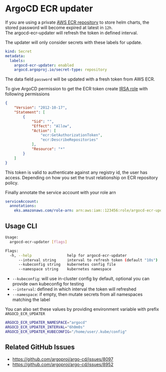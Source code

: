 # ArgoCD ECR updater

If you are using a private [AWS ECR repository](https://docs.aws.amazon.com/AmazonECR/latest/userguide/push-oci-artifact.html) 
to store helm charts, the stored password will become expired at latest in `12h`.  
The argocd-ecr-updater will refresh the token in defined interval.

The updater will only consider secrets with these labels for update.
```yaml
kind: Secret
metadata:
  labels:
    argocd-ecr-updater: enabled
    argocd.argoproj.io/secret-type: repository
```
The data field `password` will be updated with a fresh token from AWS ECR.

To give ArgoCD permission to get the ECR token create [IRSA role](https://github.com/terraform-aws-modules/terraform-aws-iam/tree/v5.5.5/modules/iam-assumable-role-with-oidc) with following permissions
```json
{
    "Version": "2012-10-17",
    "Statement": [
        {
            "Sid": "",
            "Effect": "Allow",
            "Action": [
                "ecr:GetAuthorizationToken",
                "ecr:DescribeRepositories"
            ],
            "Resource": "*"
        }
    ]
}
```
This token is valid to authenticate against any registry id, the user has access. 
Depending on how you set the trust relationship on ECR repository policy. 

Finally annotate the service account with your role arn
```yaml
serviceAccount:
  annotations:
    eks.amazonaws.com/role-arn: arn:aws:iam::123456:role/argocd-ecr-updater
```

## Usage CLI
```bash
Usage:
  argocd-ecr-updater [flags]

Flags:
  -h, --help                help for argocd-ecr-updater
      --interval string     interval to refresh token (default "10s")
      --kubeconfig string   kubernetes config file
      --namespace string    kubernetes namespace
```
* `--kubeconfig`: will use in-cluster config by default, optional you can provide own kubeconfig for testing
* `--interval`: defined in which interval the token will refreshed
* `--namespace`: if empty, then mutate secrets from all namespaces matching the label

You can also set these values by providing environment variable with prefix `ARGOCD_ECR_UPDATER`
```bash
ARGOCD_ECR_UPDATER_NAMESPACE="argocd"
ARGOCD_ECR_UPDATER_INTERVAL="6h0m0s"
ARGOCD_ECR_UPDATER_KUBECONFIG="/home/user/.kube/config"
```

## Related GitHub Issues
* https://github.com/argoproj/argo-cd/issues/8097
* https://github.com/argoproj/argo-cd/issues/8952
